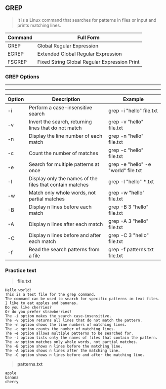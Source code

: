 
## GREP
> It is a Linux command that searches for patterns in files or input and prints matching lines.

Command | Full Form
---|---
GREP| Global Regular Expression
EGREP|Extended Global Regular Expression
FSGREP | Fixed String Global Regular Expression Print


### GREP Options
---
****
Option| Description |Example
---|---|---
-i|	Perform a case-insensitive search | grep -i "hello" file.txt
-v|	Invert the search, returning lines that do not match | grep -v "hello" file.txt
-n|	Display the line number of each match | grep -n "hello" file.txt
-c|	Count the number of matches | grep -c "hello" file.txt
-e|	Search for multiple patterns at once | grep -e "hello" -e "world" file.txt
-l|	Display only the names of the files that contain matches | grep -l "hello" \*.txt
-w  | Match only whole words, not partial matches  |  grep -w "hello" file.txt
-B  |	Display n lines before each match | grep -B 3 "hello" file.txt
-A  |	Display n lines after each match | grep -A 3 "hello" file.txt
-C  |	Display n lines before and after each match | grep -C 3 "hello" file.txt
-f  |	Read the search patterns from a file | grep -f patterns.txt file.txt


### Practice text

> **file.txt**
```text
Hello world!
This is a test file for the grep command.
The command can be used to search for specific patterns in text files.
I like to eat apples and bananas.
Do you like cherries?
Or do you prefer strawberries?
The -i option makes the search case-insensitive.
The -v option returns all lines that do not match the pattern.
The -n option shows the line numbers of matching lines.
The -c option counts the number of matching lines.
The -e option allows multiple patterns to be searched for.
The -l option lists only the names of files that contain the pattern.
The -w option matches only whole words, not partial matches.
The -B option shows n lines before the matching line.
The -A option shows n lines after the matching line.
The -C option shows n lines before and after the matching line.
```
> **patterns.txt**

```text
apple
banana
cherry
```